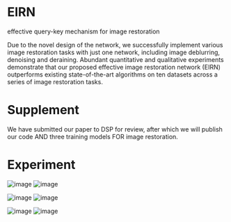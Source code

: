 # EIRN
effective query-key mechanism for image restoration
 
Due to the novel design of the network, we successfully implement various image restoration tasks with just one network, including image deblurring, denoising and deraining. Abundant quantitative and qualitative experiments demonstrate that our proposed effective image restoration network (EIRN) outperforms existing state-of-the-art algorithms on ten datasets across a series of image restoration tasks.
# Supplement
We have submitted our paper to DSP for review, after which we will publish our code AND three training models FOR image restoration.

# Experiment
![image](https://user-images.githubusercontent.com/71067558/147733512-d09de396-3cee-4cd4-b441-4813f9b5b804.png)
![image](https://user-images.githubusercontent.com/71067558/147733614-680929a0-2f4a-4212-bee3-6b1cbdd72454.png)

![image](https://user-images.githubusercontent.com/71067558/147733637-076e1299-6951-4b14-9cc5-e881accb9719.png)
![image](https://user-images.githubusercontent.com/71067558/147733650-c9e66a92-8db4-4861-858b-fffbc072ba6d.png)

![image](https://user-images.githubusercontent.com/71067558/147733660-bb6c46cd-583a-47e8-9e97-b63540bb3d31.png)
![image](https://user-images.githubusercontent.com/71067558/147733672-19347a3a-ef6e-45e7-bb0d-b265f055e613.png)
